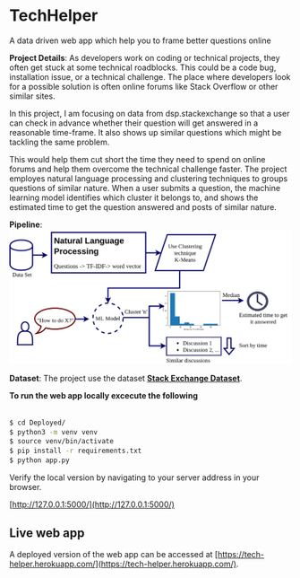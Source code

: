 # TechHelper
A data driven web app which help you to frame better questions online

**Project Details**: 
As developers work on coding or technical projects, they often get stuck at some technical roadblocks. This could be a code bug, installation issue, or a technical challenge. The place where developers look for a possible solution is often online forums like Stack Overflow or other similar sites. 

In this project, I am focusing on data from dsp.stackexchange so that a user can check in advance whether their question will get answered in a reasonable time-frame. It also shows up similar questions which might be tackling the same problem.

This would help them cut short the time they need to spend on online forums and help them overcome the technical challenge faster. The project employes natural language processing and clustering techniques to groups questions of similar nature. When a user submits a question, the machine learning model identifies which cluster it belongs to, and shows the  estimated time to get the question answered and posts of similar nature.

**Pipeline**: 
![Pipeline](https://raw.githubusercontent.com/cksajil/TechHelper/main/Images/BlockDGMSmall.png)

**Dataset**: 
The project use the dataset **[Stack Exchange Dataset](https://archive.org/details/stackexchange)**. 


**To run the web app locally excecute the following**

```bash

$ cd Deployed/
$ python3 -m venv venv
$ source venv/bin/activate
$ pip install -r requirements.txt
$ python app.py

```

Verify the local version by navigating to your server address in your browser.


[http://127.0.0.1:5000/](http://127.0.0.1:5000/)


## Live web app

A deployed version of the web app can be accessed at [https://tech-helper.herokuapp.com/](https://tech-helper.herokuapp.com/).






